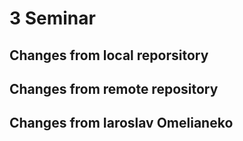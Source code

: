 # 3 Seminar

## Changes from local reporsitory

## Changes from remote repository

## Changes from Iaroslav Omelianeko
